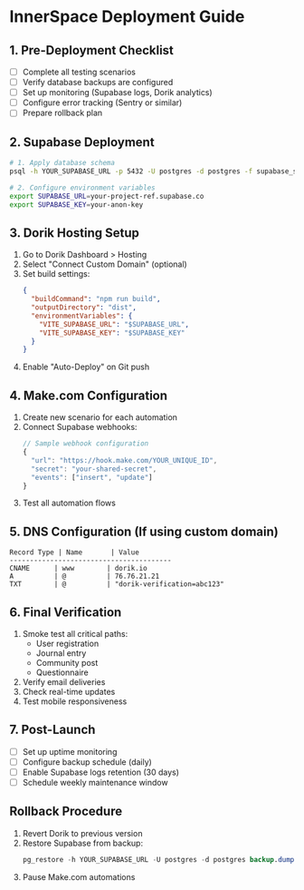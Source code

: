 # InnerSpace Deployment Guide

## 1. Pre-Deployment Checklist
- [ ] Complete all testing scenarios
- [ ] Verify database backups are configured
- [ ] Set up monitoring (Supabase logs, Dorik analytics)
- [ ] Configure error tracking (Sentry or similar)
- [ ] Prepare rollback plan

## 2. Supabase Deployment
```bash
# 1. Apply database schema
psql -h YOUR_SUPABASE_URL -p 5432 -U postgres -d postgres -f supabase_setup.sql

# 2. Configure environment variables
export SUPABASE_URL=your-project-ref.supabase.co
export SUPABASE_KEY=your-anon-key
```

## 3. Dorik Hosting Setup
1. Go to Dorik Dashboard > Hosting
2. Select "Connect Custom Domain" (optional)
3. Set build settings:
   ```json
   {
     "buildCommand": "npm run build",
     "outputDirectory": "dist",
     "environmentVariables": {
       "VITE_SUPABASE_URL": "$SUPABASE_URL",
       "VITE_SUPABASE_KEY": "$SUPABASE_KEY"
     }
   }
   ```
4. Enable "Auto-Deploy" on Git push

## 4. Make.com Configuration
1. Create new scenario for each automation
2. Connect Supabase webhooks:
   ```javascript
   // Sample webhook configuration
   {
     "url": "https://hook.make.com/YOUR_UNIQUE_ID",
     "secret": "your-shared-secret",
     "events": ["insert", "update"]
   }
   ```
3. Test all automation flows

## 5. DNS Configuration (If using custom domain)
```dns
Record Type | Name       | Value
----------------------------------------
CNAME      | www        | dorik.io
A          | @          | 76.76.21.21
TXT        | @          | "dorik-verification=abc123"
```

## 6. Final Verification
1. Smoke test all critical paths:
   - User registration
   - Journal entry
   - Community post
   - Questionnaire
2. Verify email deliveries
3. Check real-time updates
4. Test mobile responsiveness

## 7. Post-Launch
- [ ] Set up uptime monitoring
- [ ] Configure backup schedule (daily)
- [ ] Enable Supabase logs retention (30 days)
- [ ] Schedule weekly maintenance window

## Rollback Procedure
1. Revert Dorik to previous version
2. Restore Supabase from backup:
   ```sql
   pg_restore -h YOUR_SUPABASE_URL -U postgres -d postgres backup.dump
   ```
3. Pause Make.com automations
